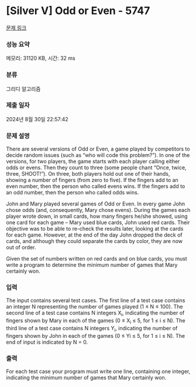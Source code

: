 # [Silver V] Odd or Even - 5747 

[문제 링크](https://www.acmicpc.net/problem/5747) 

### 성능 요약

메모리: 31120 KB, 시간: 32 ms

### 분류

그리디 알고리즘

### 제출 일자

2024년 8월 30일 22:57:42

### 문제 설명

<p>There are several versions of Odd or Even, a game played by competitors to decide random issues (such as “who will code this problem?”). In one of the versions, for two players, the game starts with each player calling either odds or evens. Then they count to three (some people chant “Once, twice, three, SHOOT!”). On three, both players hold out one of their hands, showing a number of fingers (from zero to five). If the fingers add to an even number, then the person who called evens wins. If the fingers add to an odd number, then the person who called odds wins.</p>

<p>John and Mary played several games of Odd or Even. In every game John chose odds (and, consequently, Mary chose evens). During the games each player wrote down, in small cards, how many fingers he/she showed, using one card for each game – Mary used blue cards, John used red cards. Their objective was to be able to re-check the results later, looking at the cards for each game. However, at the end of the day John dropped the deck of cards, and although they could separate the cards by color, they are now out of order.</p>

<p>Given the set of numbers written on red cards and on blue cards, you must write a program to determine the minimum number of games that Mary certainly won.</p>

### 입력 

 <p>The input contains several test cases. The first line of a test case contains an integer N representing the number of games played (1 ≤ N ≤ 100). The second line of a test case contains N integers X<sub>i</sub>, indicating the number of fingers shown by Mary in each of the games (0 ≤ X<sub>i</sub> ≤ 5, for 1 ≤ i ≤ N). The third line of a test case contains N integers Y<sub>i</sub>, indicating the number of fingers shown by John in each of the games (0 ≤ Yi ≤ 5, for 1 ≤ i ≤ N). The end of input is indicated by N = 0.</p>

### 출력 

 <p>For each test case your program must write one line, containing one integer, indicating the minimum number of games that Mary certainly won.</p>

